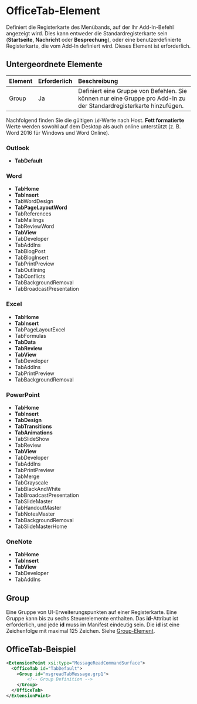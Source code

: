 # <a name="officetab-element"></a>OfficeTab-Element

Definiert die Registerkarte des Menübands, auf der Ihr Add-In-Befehl angezeigt wird. Dies kann entweder die Standardregisterkarte sein (**Startseite**,  **Nachricht** oder  **Besprechung**), oder eine benutzerdefinierte Registerkarte, die vom Add-In definiert wird. Dieses Element ist erforderlich.

## <a name="child-elements"></a>Untergeordnete Elemente

|  Element |  Erforderlich  |  Beschreibung  |
|:-----|:-----|:-----|
|  Group      | Ja |  Definiert eine Gruppe von Befehlen. Sie können nur eine Gruppe pro Add-In zu der Standardregisterkarte hinzufügen.  |

Nachfolgend finden Sie die gültigen `id`-Werte nach Host. **Fett formatierte** Werte werden sowohl auf dem Desktop als auch online unterstützt (z. B. Word 2016 für Windows und Word Online). 

### <a name="outlook"></a>Outlook 

- **TabDefault**

### <a name="word"></a>Word

- **TabHome**
- **TabInsert**
- TabWordDesign
- **TabPageLayoutWord**
- TabReferences
- TabMailings
- TabReviewWord
- **TabView**
- TabDeveloper
- TabAddIns
- TabBlogPost
- TabBlogInsert
- TabPrintPreview
- TabOutlining
- TabConflicts
- TabBackgroundRemoval
- TabBroadcastPresentation

### <a name="excel"></a>Excel

- **TabHome**
- **TabInsert**
- TabPageLayoutExcel
- TabFormulas
- **TabData**
- **TabReview**
- **TabView**
- TabDeveloper
- TabAddIns
- TabPrintPreview
- TabBackgroundRemoval 

### <a name="powerpoint"></a>PowerPoint

- **TabHome**
- **TabInsert**
- **TabDesign**
- **TabTransitions**
- **TabAnimations**
- TabSlideShow
- TabReview
- **TabView**
- TabDeveloper
- TabAddIns
- TabPrintPreview
- TabMerge
- TabGrayscale
- TabBlackAndWhite
- TabBroadcastPresentation
- TabSlideMaster
- TabHandoutMaster
- TabNotesMaster
- TabBackgroundRemoval
- TabSlideMasterHome

### <a name="onenote"></a>OneNote

- **TabHome**
- **TabInsert**
- **TabView**
- TabDeveloper
- TabAddIns

## <a name="group"></a>Group

Eine Gruppe von UI-Erweiterungspunkten auf einer Registerkarte. Eine Gruppe kann bis zu sechs Steuerelemente enthalten. Das **id**-Attribut ist erforderlich, und jede **id** muss im Manifest eindeutig sein. Die **id** ist eine Zeichenfolge mit maximal 125 Zeichen. Siehe [Group-Element](group.md).

## <a name="officetab-example"></a>OfficeTab-Beispiel 

```xml
<ExtensionPoint xsi:type="MessageReadCommandSurface">
  <OfficeTab id="TabDefault">
    <Group id="msgreadTabMessage.grp1">
        <!-- Group Definition -->
    </Group>
  </OfficeTab>
</ExtensionPoint>
```
